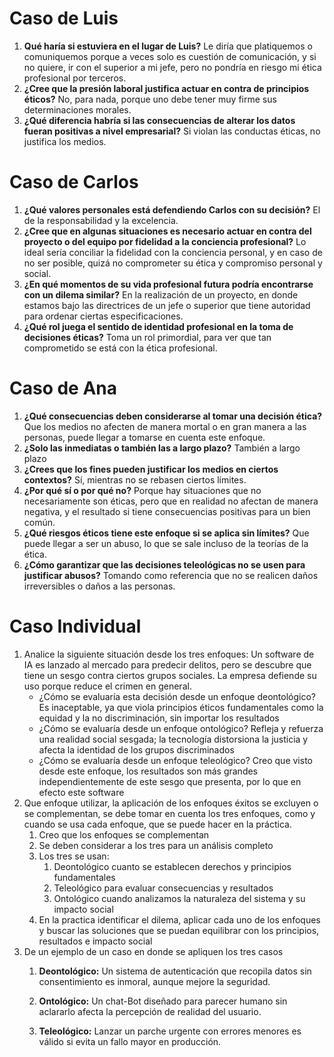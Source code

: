 # Caso de Luis
1. **Qué haría si estuviera en el lugar de Luis?** 
	Le diría que platiquemos o comuniquemos porque a veces solo es cuestión de comunicación, y si no quiere, ir con el superior a mi jefe, pero no pondría en riesgo mi ética profesional por terceros. 
2. **¿Cree que la presión laboral justifica actuar en contra de principios éticos?**
	No, para nada, porque uno debe tener muy firme sus determinaciones morales.
3. **¿Qué diferencia habría si las consecuencias de alterar los datos fueran positivas a nivel empresarial?**
	Si violan las conductas éticas, no justifica los medios.
	
# Caso de Carlos
1. **¿Qué valores personales está defendiendo Carlos con su decisión?**
	El de la responsabilidad y la excelencia. 
2. **¿Cree que en algunas situaciones es necesario actuar en contra del proyecto o del equipo por fidelidad a la conciencia profesional?**
	Lo ideal sería conciliar la fidelidad con la conciencia personal, y en caso de no ser posible, quizá no comprometer su ética y compromiso  personal y social. 
3. **¿En qué momentos de su vida profesional futura podría encontrarse con un dilema similar?** 
	En la realización de un proyecto, en donde estamos bajo las directrices de un jefe o superior que tiene autoridad para ordenar ciertas especificaciones.
4. **¿Qué rol juega el sentido de identidad profesional en la toma de decisiones éticas?**
	Toma un rol primordial, para ver que tan comprometido se está con la ética profesional. 

# Caso de Ana
1. **¿Qué consecuencias deben considerarse al tomar una decisión ética?**
	Que los medios no afecten de manera mortal o en gran manera a las personas, puede llegar a tomarse en cuenta este enfoque. 
2. **¿Solo las inmediatas o también las a largo plazo?**
	También a largo plazo
3. **¿Crees que los fines pueden justificar los medios en ciertos contextos?**
	Sí, mientras no se rebasen ciertos límites.
4. **¿Por qué sí o por qué no?**
	Porque hay situaciones que no necesariamente son éticas, pero que en realidad no afectan de manera negativa, y el resultado si tiene consecuencias positivas para un bien común. 
5. **¿Qué riesgos éticos tiene este enfoque si se aplica sin límites?**
	Que puede llegar a ser un abuso, lo que se sale incluso de la teorías de la ética. 
6. **¿Cómo garantizar que las decisiones teleológicas no se usen para justificar abusos?**
	Tomando como referencia que no se realicen daños irreversibles o daños a las personas.

# Caso Individual
1. Analice la siguiente situación desde los tres enfoques: 
	Un software de IA es lanzado al mercado para predecir delitos, pero se descubre que tiene un sesgo contra ciertos grupos sociales. La empresa defiende su uso porque reduce el crimen en general. 
	* ¿Cómo se evaluaría esta decisión desde un enfoque deontológico?
		Es inaceptable, ya que viola principios éticos fundamentales como la equidad y la no discriminación, sin importar los resultados
	* ¿Cómo se evaluaría desde un enfoque ontológico?
		Refleja y refuerza una realidad social sesgada; la tecnología distorsiona la justicia y afecta la identidad de los grupos discriminados
	* ¿Cómo se evaluaría desde un enfoque teleológico? 
		Creo que visto desde este enfoque, los resultados son más grandes independientemente de este sesgo que presenta, por lo que en efecto este software 
2. Que enfoque utilizar, la aplicación de los enfoques éxitos se excluyen o se complementan, se debe tomar en cuenta los tres enfoques, como y cuando se usa cada enfoque, que se puede hacer en la práctica. 
	1. Creo que los enfoques se complementan
	2. Se deben considerar a los tres para un análisis completo 
	3. Los tres se usan:
		1. Deontológico cuanto se establecen derechos y principios fundamentales
		2. Teleológico para evaluar consecuencias y resultados
		3. Ontológico cuando analizamos la naturaleza del sistema y su impacto social
	4. En la practica identificar el dilema, aplicar cada uno de los enfoques y buscar las soluciones que se puedan equilibrar con los principios, resultados e impacto social
3. De un ejemplo de un caso en donde se apliquen los tres casos
	1. **Deontológico:** Un sistema de autenticación que recopila datos sin consentimiento es inmoral, aunque mejore la seguridad.  
	
	2. **Ontológico:** Un chat-Bot diseñado para parecer humano sin aclararlo afecta la percepción de realidad del usuario.  
    
	3. **Teleológico:** Lanzar un parche urgente con errores menores es válido si evita un fallo mayor en producción.  